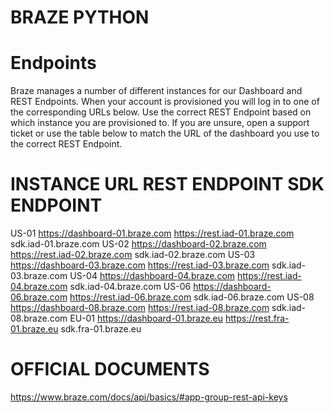 # BRAZE PYTHON

# Endpoints
Braze manages a number of different instances for our Dashboard and REST Endpoints. When your account is provisioned you will log in to one of the corresponding URLs below. Use the correct REST Endpoint based on which instance you are provisioned to. If you are unsure, open a support ticket or use the table below to match the URL of the dashboard you use to the correct REST Endpoint.

# INSTANCE	URL	REST ENDPOINT	SDK ENDPOINT
US-01	https://dashboard-01.braze.com	https://rest.iad-01.braze.com	sdk.iad-01.braze.com
US-02	https://dashboard-02.braze.com	https://rest.iad-02.braze.com	sdk.iad-02.braze.com
US-03	https://dashboard-03.braze.com	https://rest.iad-03.braze.com	sdk.iad-03.braze.com
US-04	https://dashboard-04.braze.com	https://rest.iad-04.braze.com	sdk.iad-04.braze.com
US-06	https://dashboard-06.braze.com	https://rest.iad-06.braze.com	sdk.iad-06.braze.com
US-08	https://dashboard-08.braze.com	https://rest.iad-08.braze.com	sdk.iad-08.braze.com
EU-01	https://dashboard-01.braze.eu	  https://rest.fra-01.braze.eu	sdk.fra-01.braze.eu

# OFFICIAL DOCUMENTS
https://www.braze.com/docs/api/basics/#app-group-rest-api-keys

